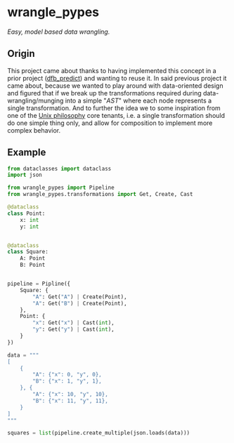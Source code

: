 # wrangle_pypes
_Easy, model based data wrangling._

## Origin
This project came about thanks to having implemented this concept in a prior project ([dfb_predict](https://github.com/tim-fi/dfb_predict)) and wanting to reuse it. In said previous project it came about, because we wanted to play around with data-oriented design and figured that if we break up the transformations required during data-wrangling/munging into a simple "_AST_" where each node represents a single transformation. And to further the idea we to some inspiration from one of the [Unix philosophy](https://en.wikipedia.org/wiki/Unix_philosophy) core tenants, i.e. a single transformation should do one simple thing only, and allow for composition to implement more complex behavior.

## Example
```python
from dataclasses import dataclass
import json

from wrangle_pypes import Pipeline
from wrangle_pypes.transformations import Get, Create, Cast

@dataclass
class Point:
    x: int
    y: int


@dataclass
class Square:
    A: Point
    B: Point


pipeline = Pipline({
    Square: {
        "A": Get("A") | Create(Point),
        "A": Get("B") | Create(Point),
    },
    Point: {
        "x": Get("x") | Cast(int),
        "y": Get("y") | Cast(int),
    }
})

data = """
[
    {
        "A": {"x": 0, "y", 0},
        "B": {"x": 1, "y", 1},
    }, {
        "A": {"x": 10, "y", 10},
        "B": {"x": 11, "y", 11},
    }
]
"""

squares = list(pipeline.create_multiple(json.loads(data)))
```